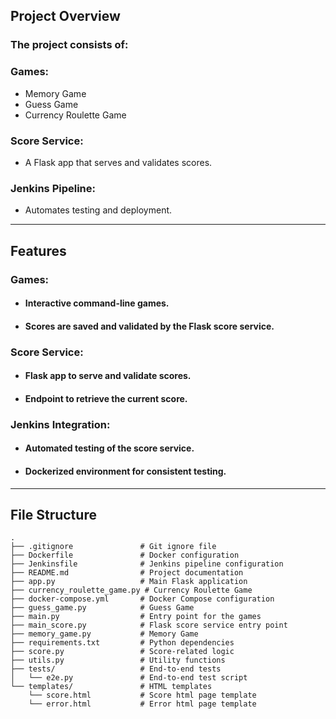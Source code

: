 ## Project Overview
    
### The project consists of:

### Games:
- Memory Game
- Guess Game
- Currency Roulette Game

### Score Service:
- A Flask app that serves and validates scores.

### Jenkins Pipeline:
- Automates testing and deployment.

---
## Features

### Games:
- #### Interactive command-line games.
- #### Scores are saved and validated by the Flask score service.
### Score Service:
- #### Flask app to serve and validate scores.
- #### Endpoint to retrieve the current score.
### Jenkins Integration:
- #### Automated testing of the score service.
- #### Dockerized environment for consistent testing.
---
## File Structure
```
.
├── .gitignore               # Git ignore file
├── Dockerfile               # Docker configuration
├── Jenkinsfile              # Jenkins pipeline configuration
├── README.md                # Project documentation
├── app.py                   # Main Flask application
├── currency_roulette_game.py # Currency Roulette Game
├── docker-compose.yml       # Docker Compose configuration
├── guess_game.py            # Guess Game
├── main.py                  # Entry point for the games
├── main_score.py            # Flask score service entry point
├── memory_game.py           # Memory Game
├── requirements.txt         # Python dependencies
├── score.py                 # Score-related logic
├── utils.py                 # Utility functions
├── tests/                   # End-to-end tests
│   └── e2e.py               # End-to-end test script
└── templates/               # HTML templates
    └── score.html           # Score html page template
    └── error.html           # Error html page template

```